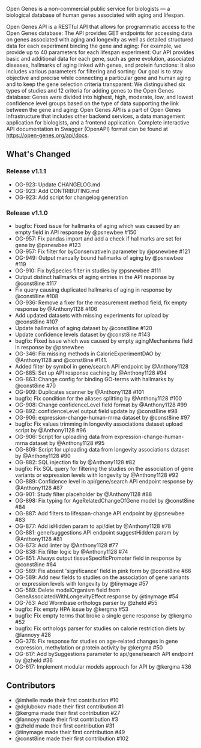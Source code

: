 Open Genes is a non-commercial public service for biologists — a biological database of human genes associated with aging and lifespan.

Open Genes API is a RESTful API that allows for programmatic access to the Open Genes database:  The API provides GET endpoints for accessing data on genes associated with aging and longevity as well as detailed structured data for each experiment binding the gene and aging: For example, we provide up to 40 parameters for each lifespan experiment: Our API provides basic and additional data for each gene, such as gene evolution, associated diseases, hallmarks of aging linked with genes, and protein functions: It also includes various parameters for filtering and sorting: Our goal is to stay objective and precise while connecting a particular gene and human aging and to keep the gene selection criteria transparent: We distinguished six types of studies and 12 criteria for adding genes to the Open Genes database: Genes were divided into highest, high, moderate, low, and lowest confidence level groups based on the type of data supporting the link between the gene and aging: 
Open Genes API is a part of Open Genes infrastructure that includes other backend services, a data management application for biologists, and a frontend application.
Complete interactive API documentation in Swagger (OpenAPI) format can be found at https://open-genes.org/api/docs.

## What's Changed

### Release v1.1.1
* OG-923: Update CHANGELOG.md
* OG-923: Add CONTRIBUTING.md
* OG-923: Add script for changelog generation

### Release v1.1.0
* bugfix: Fixed issue for hallmarks of aging which was caused by an empty field in API response by @psnewbee #150
* OG-957: Fix pandas import and add a check if hallmarks are set for gene by @psnewbee #123
* OG-957: Fix filter for byConservativeIn parameter by @psnewbee #121
* OG-949: Output manually bound hallmarks of aging by @psnewbee #119
* OG-910: Fix bySpecies filter in studies by @psnewbee #111
* Output distinct hallmarks of aging entries in the API response by @const8ine #117
* Fix query causing duplicated hallmarks of aging in response by @const8ine #108
* OG-936: Remove a fixer for the measurement method field, fix empty response by @Anthony1128 #106
* Add updated datasets with missing experiments for upload by @const8ine #107
* Update hallmarks of aging dataset by @const8ine #120
* Update confidence levels dataset by @const8ine #143
* bugfix: Fixed issue which was caused by empty agingMechanisms field in response by @psnewbee
* OG-346: Fix missing methods in CalorieExperimentDAO by @Anthony1128 and @const8ine #141.
* Added filter by symbol in gene/search API endpoint by @Anthony1128
* OG-885: Set up API response caching by @Anthony1128 #94
* OG-863: Change config for binding GO-terms with hallmarks by @const8ine #70
* OG-909: Duplicates scanner by @Anthony1128 #101
* bugfix: Fix condition for the aliases splitting by @Anthony1128 #100
* OG-908: Change confidenceLevel field format by @Anthony1128 #99
* OG-892: confidenceLevel output field update by @const8ine #98
* OG-906: expression-change-human-mrna dataset by @const8ine #97
* bugfix: Fix values trimming in longevity associations dataset upload script by @Anthony1128 #96
* OG-906: Script for uploading data from expression-change-human-mrna dataset by @Anthony1128 #95
* OG-809: Script for uploading data from longevity associations dataset by @Anthony1128 #90
* OG-882: SQL injection fix by @Anthony1128 #82
* bugfix: Fix SQL query for filtering the studies on the association of gene variants or expression levels with longevity by @Anthony1128 #92
* OG-889: Confidence level in api/gene/search API endpoint response by @Anthony1128 #87
* OG-901: Study filter placeholder by @Anthony1128 #88
* OG-898: Fix typing for AgeRelatedChangeOfGene model by @const8ine #84
* OG-887: Add filters to lifespan-change API endpoint by @psnewbee #83
* OG-877: Add isHidden param to api/diet by @Anthony1128 #78
* OG-881: gene/suggestions API endpoint suggestHidden param by @Anthony1128 #81
* OG-873: Add linter by @Anthony1128 #77
* OG-838: Fix filter logic by @Anthony1128 #74
* OG-851: Always output tissueSpecificPromoter field in response by @const8ine #64
* OG-589: Fix absent 'significance' field in pink form by @const8ine #66
* OG-589: Add new fields to studies on the association of gene variants or expression levels with longevity by @tinymage #57
* OG-589: Delete modelOrganism field from GeneAssociatedWithLongevityEffect response by @tinymage #54
* OG-763: Add Wormbase orthologs parser by @zheld #55
* bugfix: Fix empty HPA issue by @kergma #53
* bugfix: Fix empty terms that broke a single gene response by @kergma #52
* bugfix: Fix orthologs parser for studies on calorie restriction diets by @lannoyy #28
* OG-376: Fix response for studies on age-related changes in gene expression, methylation or protein activity by @kergma #50
* OG-617: Add bySuggestions parameter to api/gene/search API endpoint by @zheld #36
* OG-617: Implement modular models approach for API by @kergma #36

## Contributors
* @imhelle made their first contribution #10
* @dglubokov made their first contribution #1
* @kergma made their first contribution #27
* @lannoyy made their first contribution #3
* @zheld made their first contribution #31
* @tinymage made their first contribution #49
* @const8ine made their first contribution #102



